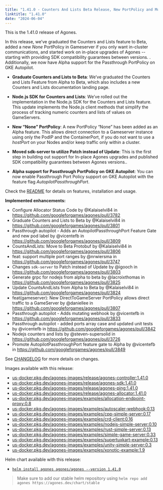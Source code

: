 ```yaml
---
title: "1.41.0 - Counters And Lists Beta Release, New PortPolicy and Multiple Feature Added!"
linktitle: "1.41.0"
date: "2024-06-04"
---
```


This is the 1.41.0 release of Agones.

In this release, we’ve graduated the Counters and Lists feature to Beta, added a new _None_ PortPolicy in Gameserver if you only want in-cluster communications, and started work on in-place upgrades of Agones -- starting with providing SDK compatibility guarantees between versions. . Additionally, we now have Alpha support for the Passthrough PortPolicy on GKE Autopilot.

- **Graduate Counters and Lists to Beta**: We’ve graduated  the Counters and Lists Feature from Alpha to Beta,  which also includes a new Counters and Lists documentation landing page.

- **Node.js SDK for Counters and Lists**: We’ve rolled out the implementation in the Node.js SDK for the Counters and Lists feature. This update implements the Node.js client methods that simplify the process of tracking numeric counters and lists of values on GameServers.

- **New “None” PortPolicy**: A new PortPolicy “None” has been added as an Alpha feature. This allows direct connection to a Gameserver instance using only the PodIP and the ContainerPort, if you do not want to use a _hostPort_ on your Nodes and/or keep traffic only within a cluster.

- **Moved sdk-server to utilize Patch instead of Update**: This is the first step in building out support for In-place Agones upgrades and published SDK compatibility guarantees between Agones versions..

- **Alpha support for Passthrough PortPolicy on GKE Autopilot**: You can now enable Passthrough Port Policy support on GKE Autopilot with the feature flag _AutopilotPassthroughPort_.

Check the <a href="https://github.com/googleforgames/agones/tree/release-1.41.0" data-proofer-ignore>README</a> for details on features, installation and usage.

**Implemented enhancements:**
- Configure Allocator Status Code by @Kalaiselvi84 in https://github.com/googleforgames/agones/pull/3782
- Graduate Counters and Lists to Beta by @Kalaiselvi84 in https://github.com/googleforgames/agones/pull/3801
- Passthrough autopilot - Adds an AutopilotPassthroughPort Feature Gate and new pod label by @vicentefb in https://github.com/googleforgames/agones/pull/3809
- CountsAndLists: Move to Beta Protobuf by @Kalaiselvi84 in https://github.com/googleforgames/agones/pull/3806
- feat: support multiple port ranges by @nrwiersma in https://github.com/googleforgames/agones/pull/3747
- Changes `sdk-server` to Patch instead of Update by @igooch in https://github.com/googleforgames/agones/pull/3803
- Generate grpc for nodejs from alpha to beta by @lacroixthomas in https://github.com/googleforgames/agones/pull/3825
- Update CountsAndLists from Alpha to Beta by @Kalaiselvi84 in https://github.com/googleforgames/agones/pull/3824
- feat(gameserver): New DirectToGameServer PortPolicy allows direct traffic to a GameServer by @daniellee in https://github.com/googleforgames/agones/pull/3807
- Passthrough autopilot - Adds mutating webhook by @vicentefb in https://github.com/googleforgames/agones/pull/3833
- Passthrough autopilot - added ports array case and updated unit tests by @vicentefb in https://github.com/googleforgames/agones/pull/3842
- Nodejs counters and lists by @steven-supersolid in https://github.com/googleforgames/agones/pull/3726
- Promote AutopilotPassthroughPort feature gate to Alpha by @vicentefb in https://github.com/googleforgames/agones/pull/3849

See <a href="https://github.com/googleforgames/agones/blob/release-1.41.0/CHANGELOG.md" data-proofer-ignore>CHANGELOG</a> for more details on changes.

Images available with this release:

- [us-docker.pkg.dev/agones-images/release/agones-controller:1.41.0](https://us-docker.pkg.dev/agones-images/release/agones-controller:1.41.0)
- [us-docker.pkg.dev/agones-images/release/agones-sdk:1.41.0](https://us-docker.pkg.dev/agones-images/release/agones-sdk:1.41.0)
- [us-docker.pkg.dev/agones-images/release/agones-ping:1.41.0](https://us-docker.pkg.dev/agones-images/release/agones-ping:1.41.0)
- [us-docker.pkg.dev/agones-images/release/agones-allocator:1.41.0](https://us-docker.pkg.dev/agones-images/release/agones-allocator:1.41.0)
- [us-docker.pkg.dev/agones-images/examples/allocation-endpoint-proxy:0.8](https://us-docker.pkg.dev/agones-images/examples/allocation-endpoint-proxy:0.8)
- [us-docker.pkg.dev/agones-images/examples/autoscaler-webhook:0.13](https://us-docker.pkg.dev/agones-images/examples/autoscaler-webhook:0.13)
- [us-docker.pkg.dev/agones-images/examples/cpp-simple-server:0.17](https://us-docker.pkg.dev/agones-images/examples/cpp-simple-server:0.17)
- [us-docker.pkg.dev/agones-images/examples/crd-client:0.16](https://us-docker.pkg.dev/agones-images/examples/crd-client:0.16)
- [us-docker.pkg.dev/agones-images/examples/nodejs-simple-server:0.10](https://us-docker.pkg.dev/agones-images/examples/nodejs-simple-server:0.10)
- [us-docker.pkg.dev/agones-images/examples/rust-simple-server:0.13](https://us-docker.pkg.dev/agones-images/examples/rust-simple-server:0.13)
- [us-docker.pkg.dev/agones-images/examples/simple-game-server:0.33](https://us-docker.pkg.dev/agones-images/examples/simple-game-server:0.33)
- [us-docker.pkg.dev/agones-images/examples/supertuxkart-example:0.13](https://us-docker.pkg.dev/agones-images/examples/supertuxkart-example:0.13)
- [us-docker.pkg.dev/agones-images/examples/unity-simple-server:0.3](https://us-docker.pkg.dev/agones-images/examples/unity-simple-server:0.3)
- [us-docker.pkg.dev/agones-images/examples/xonotic-example:1.9](https://us-docker.pkg.dev/agones-images/examples/xonotic-example:1.9)

Helm chart available with this release:

- <a href="https://agones.dev/chart/stable/agones-1.41.0.tgz" data-proofer-ignore>
  <code>helm install agones agones/agones --version 1.41.0</code></a>

> Make sure to add our stable helm repository using `helm repo add agones https://agones.dev/chart/stable`